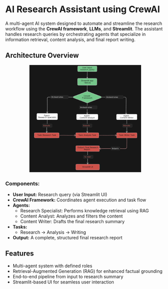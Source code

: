 
# **AI Research Assistant using CrewAI**

A multi-agent AI system designed to automate and streamline the research workflow using the **CrewAI framework**, **LLMs**, and **Streamlit**. The assistant handles research queries by orchestrating agents that specialize in information retrieval, content analysis, and final report writing.



## **Architecture Overview**

<p align="center">
    <img src="assets/image.png" alt="AI Research Assistant Architecture" style="width:70%;">
</p>

### **Components:**

- **User Input:** Research query (via Streamlit UI)
- **CrewAI Framework:** Coordinates agent execution and task flow
- **Agents:**
  - Research Specialist: Performs knowledge retrieval using RAG
  - Content Analyst: Analyzes and filters the content
  - Content Writer: Drafts the final research summary
- **Tasks:**
  - Research → Analysis → Writing
- **Output:** A complete, structured final research report


## **Features**

- Multi-agent system with defined roles
- Retrieval-Augmented Generation (RAG) for enhanced factual grounding
- End-to-end pipeline from input to research summary
- Streamlit-based UI for seamless user interaction
